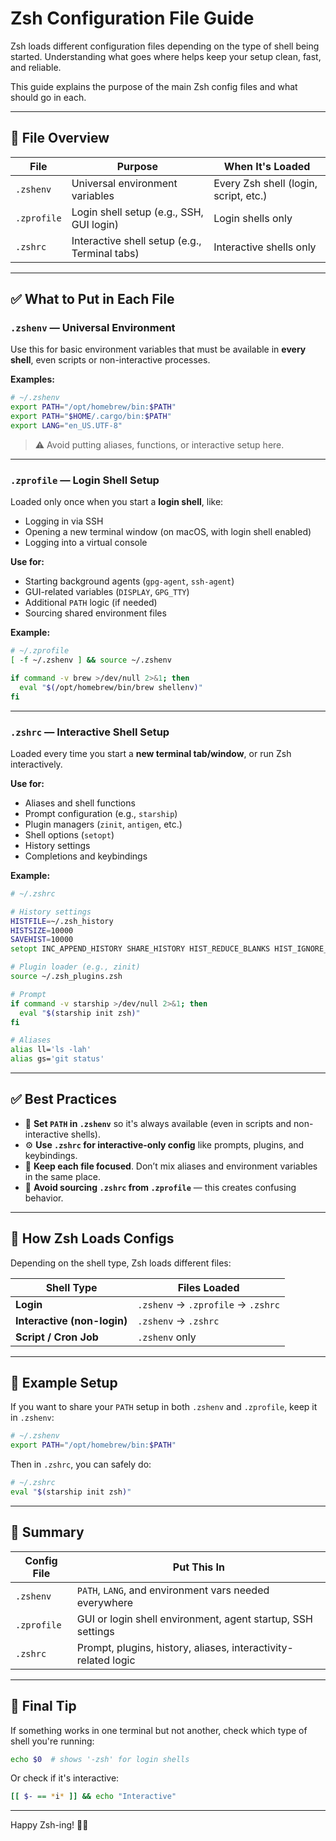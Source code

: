 
# Zsh Configuration File Guide

Zsh loads different configuration files depending on the type of shell being started. Understanding what goes where helps keep your setup clean, fast, and reliable.

This guide explains the purpose of the main Zsh config files and what should go in each.

---

## 📄 File Overview

| File         | Purpose                              | When It's Loaded                   |
|--------------|---------------------------------------|------------------------------------|
| `.zshenv`    | Universal environment variables        | Every Zsh shell (login, script, etc.) |
| `.zprofile`  | Login shell setup (e.g., SSH, GUI login) | Login shells only                 |
| `.zshrc`     | Interactive shell setup (e.g., Terminal tabs) | Interactive shells only          |

---

## ✅ What to Put in Each File

### `.zshenv` — Universal Environment

Use this for basic environment variables that must be available in **every shell**, even scripts or non-interactive processes.

**Examples:**

```zsh
# ~/.zshenv
export PATH="/opt/homebrew/bin:$PATH"
export PATH="$HOME/.cargo/bin:$PATH"
export LANG="en_US.UTF-8"
```

> ⚠️ Avoid putting aliases, functions, or interactive setup here.

---

### `.zprofile` — Login Shell Setup

Loaded only once when you start a **login shell**, like:
- Logging in via SSH
- Opening a new terminal window (on macOS, with login shell enabled)
- Logging into a virtual console

**Use for:**
- Starting background agents (`gpg-agent`, `ssh-agent`)
- GUI-related variables (`DISPLAY`, `GPG_TTY`)
- Additional `PATH` logic (if needed)
- Sourcing shared environment files

**Example:**

```zsh
# ~/.zprofile
[ -f ~/.zshenv ] && source ~/.zshenv

if command -v brew >/dev/null 2>&1; then
  eval "$(/opt/homebrew/bin/brew shellenv)"
fi
```

---

### `.zshrc` — Interactive Shell Setup

Loaded every time you start a **new terminal tab/window**, or run Zsh interactively.

**Use for:**
- Aliases and shell functions
- Prompt configuration (e.g., `starship`)
- Plugin managers (`zinit`, `antigen`, etc.)
- Shell options (`setopt`)
- History settings
- Completions and keybindings

**Example:**

```zsh
# ~/.zshrc

# History settings
HISTFILE=~/.zsh_history
HISTSIZE=10000
SAVEHIST=10000
setopt INC_APPEND_HISTORY SHARE_HISTORY HIST_REDUCE_BLANKS HIST_IGNORE_ALL_DUPS

# Plugin loader (e.g., zinit)
source ~/.zsh_plugins.zsh

# Prompt
if command -v starship >/dev/null 2>&1; then
  eval "$(starship init zsh)"
fi

# Aliases
alias ll='ls -lah'
alias gs='git status'
```

---

## ✅ Best Practices

- 🧠 **Set `PATH` in `.zshenv`** so it's always available (even in scripts and non-interactive shells).
- ⚙️ **Use `.zshrc` for interactive-only config** like prompts, plugins, and keybindings.
- 🧼 **Keep each file focused**. Don’t mix aliases and environment variables in the same place.
- 🧩 **Avoid sourcing `.zshrc` from `.zprofile`** — this creates confusing behavior.

---

## 🧪 How Zsh Loads Configs

Depending on the shell type, Zsh loads different files:

| Shell Type            | Files Loaded                       |
|------------------------|------------------------------------|
| **Login**              | `.zshenv` → `.zprofile` → `.zshrc` |
| **Interactive (non-login)** | `.zshenv` → `.zshrc`         |
| **Script / Cron Job**  | `.zshenv` only                     |

---

## 🔧 Example Setup

If you want to share your `PATH` setup in both `.zshenv` and `.zprofile`, keep it in `.zshenv`:

```zsh
# ~/.zshenv
export PATH="/opt/homebrew/bin:$PATH"
```

Then in `.zshrc`, you can safely do:

```zsh
# ~/.zshrc
eval "$(starship init zsh)"
```

---

## 🧹 Summary

| Config File | Put This In |
|-------------|-------------|
| `.zshenv`   | `PATH`, `LANG`, and environment vars needed everywhere |
| `.zprofile` | GUI or login shell environment, agent startup, SSH settings |
| `.zshrc`    | Prompt, plugins, history, aliases, interactivity-related logic |

---

## 🧠 Final Tip

If something works in one terminal but not another, check which type of shell you're running:
```bash
echo $0  # shows '-zsh' for login shells
```

Or check if it's interactive:
```bash
[[ $- == *i* ]] && echo "Interactive"
```

---

Happy Zsh-ing! 🐚✨
